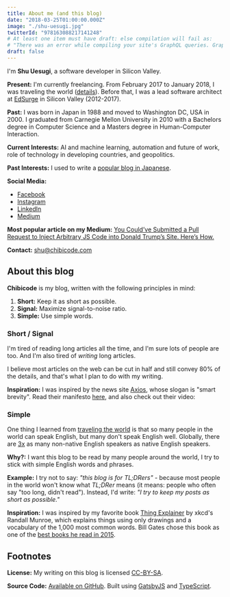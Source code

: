 ```yaml
---
title: About me (and this blog)
date: "2018-03-25T01:00:00.000Z"
image: "./shu-uesugi.jpg"
twitterId: "978163088217141248"
# At least one item must have draft: else compilation will fail as:
# "There was an error while compiling your site's GraphQL queries. GraphQLParser"
draft: false
---
```


I'm **Shu Uesugi**, a software developer in Silicon Valley.

**Present:** I'm currently freelancing. From February 2017 to January 2018, I was traveling the world ([details](/posts/world-travel-2017-2018)). Before that, I was a lead software architect at [EdSurge](https://www.edsurge.com/) in Silicon Valley (2012-2017).

<post-separator></post-separator>

**Past:** I was born in Japan in 1988 and moved to Washington DC, USA in 2000. I graduated from Carnegie Mellon University in 2010 with a Bachelors degree in Computer Science and a Masters degree in Human-Computer Interaction.

**Current Interests:** AI and machine learning, automation and future of work, role of technology in developing countries, and geopolitics.

**Past Interests:** I used to write a <a href="https://chibicode.com/jp" target="_blank">popular blog in Japanese</a>.<!-- Using target="_blank" to avoid catch-links -->

**Social Media:**

* [Facebook](https://www.facebook.com/shu)
* [Instagram](https://www.instagram.com/chibicode/)
* [LinkedIn](https://www.linkedin.com/in/chibicode)
* [Medium](http://medium.com/@chibicode)

**Most popular article on my Medium:** [You Could’ve Submitted a Pull Request to Inject Arbitrary JS Code into Donald Trump’s Site. Here’s How.](https://medium.com/@chibicode/you-can-submit-a-pull-request-to-inject-arbitrary-js-code-into-donald-trumps-site-here-s-how-782aa6a17a56)

**Contact:** [shu@chibicode.com](mailto:shu@chibicode.com)

## About this blog

**Chibicode** is my blog, written with the following principles in mind:

1.  **Short:** Keep it as short as possible.
2.  **Signal:** Maximize signal-to-noise ratio.
3.  **Simple:** Use simple words.

### Short / Signal

I'm tired of reading long articles all the time, and I'm sure lots of people are too. And I'm also tired of _writing_ long articles.

I believe most articles on the web can be cut in half and still convey 80% of the details, and that's what I plan to do with my writing.

**Inspiration:** I was inspired by the news site [Axios](https://www.axios.com/), whose slogan is "smart brevity". Read their manifesto [here](https://www.axios.com/about), and also check out their video:

<div><responsive-iframe width="560" height="315" src="https://www.youtube.com/embed/jeZ9RBMiaLs" frameborder="0" allow="autoplay; encrypted-media" allowfullscreen></responsive-iframe></div>

### Simple

One thing I learned from [traveling the world](/posts/world-travel-2017-2018) is that so many people in the world can speak English, but many don't speak English well. Globally, there are [3x](https://www.weforum.org/agenda/2015/10/which-languages-are-most-widely-spoken/) as many non-native English speakers as native English speakers.

**Why?:** I want this blog to be read by many people around the world, I try to stick with simple English words and phrases.

**Example:** I try not to say: _"this blog is for TL;DRers"_ - because most people in the world won't know what _TL;DRer_ means (it means: people who often say "too long, didn't read"). Instead, I'd write: _"I try to keep my posts as short as possible."_

**Inspiration:** I was inspired by my favorite book [Thing Explainer](https://xkcd.com/thing-explainer/) by xkcd's Randall Munroe, which explains things using only drawings and a vocabulary of the 1,000 most common words. Bill Gates chose this book as one of the [best books he read in 2015](https://www.youtube.com/watch?v=FpocCskZL1A).

## Footnotes

**License:** My writing on this blog is licensed [CC-BY-SA](https://creativecommons.org/licenses/by-sa/4.0/).

**Source Code:** [Available on GitHub](http://github.com/chibicode/chibicode). Built using [GatsbyJS](https://www.gatsbyjs.org/) and [TypeScript](http://www.typescriptlang.org/).
